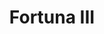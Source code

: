---
title: "Fortuna III"
url: /gobernador-agronomo-valentin-virasoro/fortuna-iii/
shop: Supermarkt
---